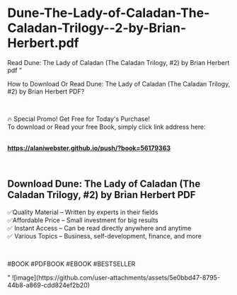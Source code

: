 # Dune-The-Lady-of-Caladan-The-Caladan-Trilogy--2-by-Brian-Herbert.pdf
Read Dune: The Lady of Caladan (The Caladan Trilogy, #2) by Brian Herbert pdf
"<p>How to Download Or Read Dune: The Lady of Caladan (The Caladan Trilogy, #2) by Brian Herbert PDF?</p>
<p>&nbsp;</p>
<p>&#128293;  Special Promo! Get Free for Today's Purchase!<br />To download or Read your free Book, simply click link address here:&nbsp;<br />&nbsp;</p>
<p><a href=""https://alaniwebster.github.io/push/?book=56179363""><strong>https://alaniwebster.github.io/push/?book=56179363</strong></a></p>
<p>&nbsp;</p>
<h2>Download Dune: The Lady of Caladan (The Caladan Trilogy, #2) by Brian Herbert PDF</h2>
<p>&#x2705;Quality Material &ndash; Written by experts in their fields<br />&#x2705;Affordable Price &ndash; Small investment for big results<br />&#x2705; Instant Access &ndash; Can be read directly anywhere and anytime<br />&#x2705; Various Topics &ndash; Business, self-development, finance, and more</p>
<p>&nbsp;</p>
<p>#BOOK #PDFBOOK #EBOOK #BESTSELLER</p>
"
![image](https://github.com/user-attachments/assets/5e0bbd47-8795-44b8-a869-cdd824ef2b20)
